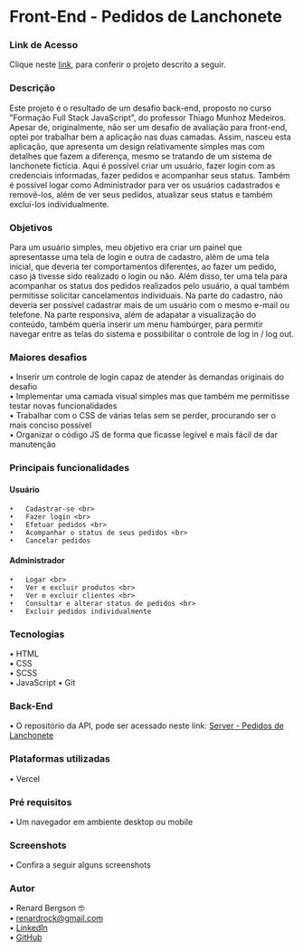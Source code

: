 # Front-End - Pedidos de Lanchonete

### Link de Acesso
Clique neste [link](https://front-pedidos-de-lanchonete.vercel.app), para conferir o projeto descrito a seguir. <br> 

### Descrição
Este projeto é o resultado de um desafio back-end, proposto no curso "Formação Full Stack JavaScript", do professor Thiago Munhoz Medeiros. 
Apesar de, originalmente, não ser um desafio de avaliação para front-end, optei por trabalhar bem a aplicação nas duas camadas. Assim, nasceu
esta aplicação, que apresenta um design relativamente simples mas com detalhes que fazem a diferença, mesmo se tratando de um sistema
de lanchonete fictícia. Aqui é possível criar um usuário, fazer login com as credenciais informadas, fazer pedidos e acompanhar seus status.
Também é possível logar como Administrador para ver os usuários cadastrados e removê-los, além de ver seus pedidos, atualizar seus status e 
também excluí-los individualmente.

### Objetivos
Para um usuário simples, meu objetivo era criar um painel que apresentasse uma tela de login e outra de cadastro, além de uma tela inicial, 
que deveria ter comportamentos diferentes, ao fazer um pedido, caso já tivesse sido realizado o login ou não. Além disso, ter uma tela para
acompanhar os status dos pedidos realizados pelo usuário, a qual também permitisse solicitar cancelamentos individuais. Na parte do cadastro, 
não deveria ser possível cadastrar mais de um usuário com o mesmo e-mail ou telefone. Na parte responsiva, além de adapatar a visualização do 
conteúdo, também queria inserir um menu hambúrger, para permitir navegar entre as telas do sistema e possibilitar o controle de log in / log out.

### Maiores desafios
  •	Inserir um controle de login capaz de atender às demandas originais do desafio <br>
  •	Implementar uma camada visual simples mas que também me permitisse testar novas funcionalidades <br>
  •	Trabalhar com o CSS de várias telas sem se perder, procurando ser o mais conciso possível <br>
  •	Organizar o código JS de forma que ficasse legível e mais fácil de dar manutenção

### Principais funcionalidades
  #### Usuário
    •	Cadastrar-se <br>
    •	Fazer login <br>
    •	Efetuar pedidos <br>
    •	Acompanhar o status de seus pedidos <br>
    •	Cancelar pedidos

  #### Administrador
    •	Logar <br>
    •	Ver e excluir produtos <br>
    •	Ver e excluir clientes <br>
    •	Consultar e alterar status de pedidos <br>
    •	Excluir pedidos individualmente
  
### Tecnologias
  •	HTML <br>
  •	CSS  <br>
  •	SCSS  <br>
  •	JavaScript
  •	Git

### Back-End
  •	O repositório da API, pode ser acessado neste link: [Server - Pedidos de Lanchonete](https://github.com/renardbergson/server-pedidos-de-lanchonete) 

### Plataformas utilizadas
  •	Vercel

### Pré requisitos
  •	Um navegador em ambiente desktop ou mobile
  
### Screenshots
  •	Confira a seguir alguns screenshots <br> 


### Autor
  •	Renard Bergson 🤓 <br>
	•	renardrock@gmail.com <br>
	•	[LinkedIn](https://www.linkedin.com/in/renardbergson) <br>
	•	[GitHub](https://www.github.com/renardbergson)
